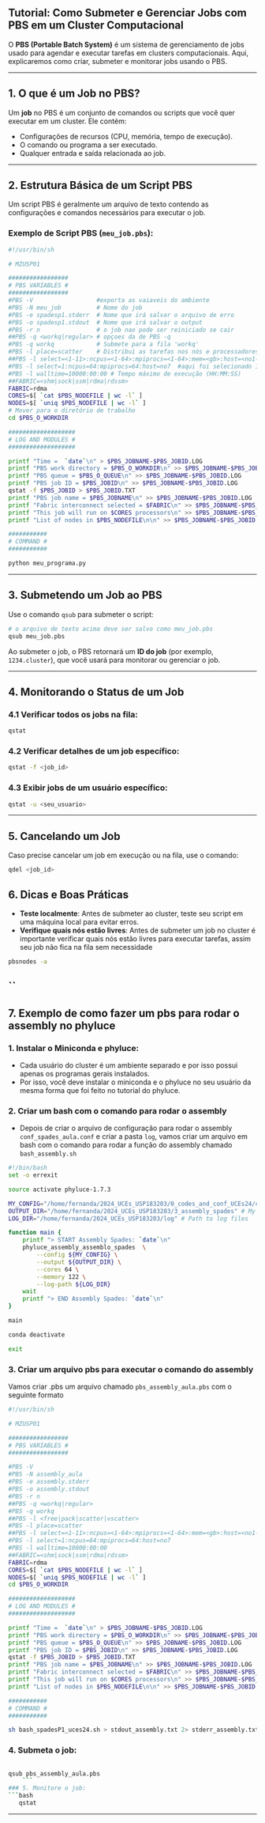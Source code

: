 ## Tutorial: Como Submeter e Gerenciar Jobs com PBS em um Cluster Computacional

O **PBS (Portable Batch System)** é um sistema de gerenciamento de jobs usado para agendar e executar tarefas em clusters computacionais. Aqui, explicaremos como criar, submeter e monitorar jobs usando o PBS.

---

## **1. O que é um Job no PBS?**
Um **job** no PBS é um conjunto de comandos ou scripts que você quer executar em um cluster. Ele contém:
- Configurações de recursos (CPU, memória, tempo de execução).
- O comando ou programa a ser executado.
- Qualquer entrada e saída relacionada ao job.

---

## **2. Estrutura Básica de um Script PBS**
Um script PBS é geralmente um arquivo de texto contendo as configurações e comandos necessários para executar o job.

### Exemplo de Script PBS (`meu_job.pbs`):
```bash
#!/usr/bin/sh

# MZUSP01

#################
# PBS VARIABLES #
#################
#PBS -V                  #exporta as vaiaveis do ambiente
#PBS -N meu_job          # Nome do job
#PBS -e spadesp1.stderr  # Nome que irá salvar o arquivo de erro
#PBS -o spadesp1.stdout  # Nome que irá salvar o output
#PBS -r n				 # o job nao pode ser reiniciado se cair
##PBS -q <workq|regular> # opçoes da de PBS -q
#PBS -q workq            # Submete para a fila 'workq'
#PBS -l place=scatter    # Distribui as tarefas nos nós e processadores selecionados
##PBS -l select=<1-11>:ncpus=<1-64>:mpiprocs=<1-64>:mem=<gb>:host=<no1-no11> #opçoes disponíveis no cluster
#PBS -l select=1:ncpus=64:mpiprocs=64:host=no7  #aqui foi selecionado 1 nó, 64 processadores e o nó 7 especificamente
#PBS -l walltime=10000:00:00 # Tempo máximo de execução (HH:MM:SS)
##FABRIC=<shm|sock|ssm|rdma|rdssm>
FABRIC=rdma
CORES=$[ `cat $PBS_NODEFILE | wc -l` ]
NODES=$[ `uniq $PBS_NODEFILE | wc -l` ]
# Mover para o diretório de trabalho
cd $PBS_O_WORKDIR

###################
# LOG AND MODULES #
###################

printf "Time =  `date`\n" > $PBS_JOBNAME-$PBS_JOBID.LOG
printf "PBS work directory = $PBS_O_WORKDIR\n" >> $PBS_JOBNAME-$PBS_JOBID.LOG
printf "PBS queue = $PBS_O_QUEUE\n" >> $PBS_JOBNAME-$PBS_JOBID.LOG
printf "PBS job ID = $PBS_JOBID\n" >> $PBS_JOBNAME-$PBS_JOBID.LOG
qstat -f $PBS_JOBID > $PBS_JOBID.TXT
printf "PBS job name = $PBS_JOBNAME\n" >> $PBS_JOBNAME-$PBS_JOBID.LOG 
printf "Fabric interconnect selected = $FABRIC\n" >> $PBS_JOBNAME-$PBS_JOBID.LOG
printf "This job will run on $CORES processors\n" >> $PBS_JOBNAME-$PBS_JOBID.LOG
printf "List of nodes in $PBS_NODEFILE\n\n" >> $PBS_JOBNAME-$PBS_JOBID.LOG

###########
# COMMAND #
###########

python meu_programa.py
````
---

## **3. Submetendo um Job ao PBS**

Use o comando `qsub` para submeter o script:
```bash
# o arquivo de texto acima deve ser salvo como meu_job.pbs 
qsub meu_job.pbs
```

Ao submeter o job, o PBS retornará um **ID do job** (por exemplo, `1234.cluster`), que você usará para monitorar ou gerenciar o job.

---

## **4. Monitorando o Status de um Job**

### 4.1 Verificar todos os jobs na fila:
```bash
qstat
```

### 4.2 Verificar detalhes de um job específico:
```bash
qstat -f <job_id>
```

### 4.3 Exibir jobs de um usuário específico:
```bash
qstat -u <seu_usuario>
```

---

## **5. Cancelando um Job**

Caso precise cancelar um job em execução ou na fila, use o comando:
```bash
qdel <job_id>
```

## **6. Dicas e Boas Práticas**
- **Teste localmente**: Antes de submeter ao cluster, teste seu script em uma máquina local para evitar erros.
- **Verifique quais nós estão livres**: Antes de submeter um job no cluster é importante verificar quais nós estão livres para executar tarefas, assim seu job não fica na fila sem necessidade
``` bash
pbsnodes -a
````
``
---

## **7. Exemplo de como fazer um pbs para rodar o assembly no phyluce**

### 1. Instalar o Miniconda e phyluce:
- Cada usuário do cluster é um ambiente separado e por isso possui apenas os programas gerais instalados.
- Por isso, você deve instalar o miniconda e o phyluce no seu usuário da mesma forma que foi feito no tutorial do phyluce.

### 2. Criar um bash com o comando para rodar o assembly
- Depois de criar o arquivo de configuração para rodar o assembly `conf_spades_aula.conf` e criar a pasta `log`, vamos criar um arquivo em bash com o comando para rodar a função do assembly chamado `bash_assembly.sh`


```bash
#!/bin/bash
set -o errexit

source activate phyluce-1.7.3

MY_CONFIG="/home/fernanda/2024_UCEs_USP183203/0_codes_and_conf_UCEs24/conf_spades_aula.conf" # My configuration file
OUTPUT_DIR="/home/fernanda/2024_UCEs_USP183203/3_assembly_spades" # My output directory
LOG_DIR="/home/fernanda/2024_UCEs_USP183203/log" # Path to log files

function main {
	printf "> START Assembly Spades: `date`\n"
	phyluce_assembly_assemblo_spades  \
		--config ${MY_CONFIG} \
		--output ${OUTPUT_DIR} \
		--cores 64 \
		--memory 122 \
		--log-path ${LOG_DIR}
	wait
	printf "> END Assembly Spades: `date`\n"
}

main

conda deactivate

exit
````
### 3. Criar um arquivo pbs para executar o comando do assembly
Vamos criar .pbs um arquivo chamado `pbs_assembly_aula.pbs` com o seguinte formato

```bash
#!/usr/bin/sh

# MZUSP01

#################
# PBS VARIABLES #
#################

#PBS -V
#PBS -N assembly_aula
#PBS -e assembly.stderr
#PBS -o assembly.stdout
#PBS -r n
##PBS -q <workq|regular>
#PBS -q workq
##PBS -l <free|pack|scatter|vscatter>
#PBS -l place=scatter
##PBS -l select=<1-11>:ncpus=<1-64>:mpiprocs=<1-64>:mem=<gb>:host=<no1-no11>
#PBS -l select=1:ncpus=64:mpiprocs=64:host=no7
#PBS -l walltime=10000:00:00
##FABRIC=<shm|sock|ssm|rdma|rdssm>
FABRIC=rdma
CORES=$[ `cat $PBS_NODEFILE | wc -l` ]
NODES=$[ `uniq $PBS_NODEFILE | wc -l` ]
cd $PBS_O_WORKDIR

###################
# LOG AND MODULES #
###################

printf "Time =  `date`\n" > $PBS_JOBNAME-$PBS_JOBID.LOG
printf "PBS work directory = $PBS_O_WORKDIR\n" >> $PBS_JOBNAME-$PBS_JOBID.LOG
printf "PBS queue = $PBS_O_QUEUE\n" >> $PBS_JOBNAME-$PBS_JOBID.LOG
printf "PBS job ID = $PBS_JOBID\n" >> $PBS_JOBNAME-$PBS_JOBID.LOG
qstat -f $PBS_JOBID > $PBS_JOBID.TXT
printf "PBS job name = $PBS_JOBNAME\n" >> $PBS_JOBNAME-$PBS_JOBID.LOG 
printf "Fabric interconnect selected = $FABRIC\n" >> $PBS_JOBNAME-$PBS_JOBID.LOG
printf "This job will run on $CORES processors\n" >> $PBS_JOBNAME-$PBS_JOBID.LOG
printf "List of nodes in $PBS_NODEFILE\n\n" >> $PBS_JOBNAME-$PBS_JOBID.LOG

###########
# COMMAND #
###########

sh bash_spadesP1_uces24.sh > stdout_assembly.txt 2> stderr_assembly.txt

```

### 4. Submeta o job:
```bash

qsub pbs_assembly_aula.pbs
    ```
### 5. Monitore o job:
```bash
   qstat
```

---

